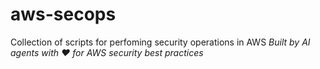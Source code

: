# aws-secops
Collection of scripts for perfoming security operations in AWS
*Built by AI agents with ❤️ for AWS security best practices* 
